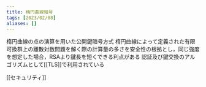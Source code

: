 ```yaml
---
title: 楕円曲線暗号
tags: [2023/02/08]
aliases: []
---
```


楕円曲線の点の演算を用いた公開鍵暗号方式
楕円曲線によって定義された有限可換群上の離散対数問題を解く際の計算量の多さを安全性の根拠とし，同じ強度を想定した場合，RSAより鍵長を短くできる利点がある
認証及び鍵交換のアルゴリズムとして[[TLS]]で利用されている

[[セキュリティ]]